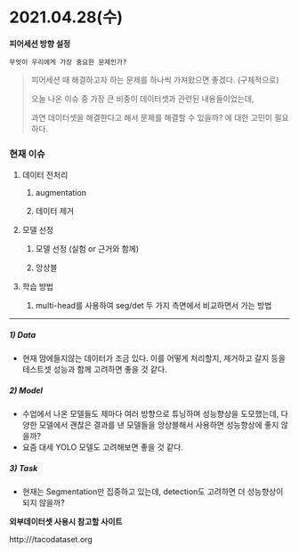 # 2021.04.28(수)

**피어세션 방향 설정**

`무엇이 우리에게 가장 중요한 문제인가?` 

> 피어세션 때 해결하고자 하는 문제를 하나씩 가져왔으면 좋겠다. (구체적으로)
>
> 오늘 나온 이슈 중 가장 큰 비중이 데이터셋과 관련된 내용들이었는데,
>
> 과연 데이터셋을 해결한다고 해서 문제를 해결할 수 있을까? 에 대한 고민이 필요하다.



### 현재 이슈

1. 데이터 전처리

   1) augmentation

   2) 데이터 제거

2. 모델 선정

   1) 모델 선정 (실험 or 근거와 함께)

   2) 앙상블

3. 학습 방법

   1) multi-head를 사용하여 seg/det 두 가지 측면에서 비교하면서 가는 방법

---

##### 1) Data

- 현재 맘에들지않는 데이터가 조금 있다. 이를 어떻게 처리할지, 제거하고 갈지 등을 테스트셋 성능과 함께 고려하면 좋을 것 같다.

##### 2) Model

- 수업에서 나온 모델들도 제마다 여러 방향으로 튜닝하며 성능향상을 도모했는데,
  다양한 모델에서 괜찮은 결과를 낸 모델들을 앙상블해서 사용하면 성능향상에 좋지 않을까?
- 요즘 대세 YOLO 모델도 고려해보면 좋을 것 같다.

##### 3) Task

- 현재는 Segmentation만 집중하고 있는데,  detection도 고려하면 더 성능향상이 되지 않을까?

  

**외부데이터셋 사용시 참고할 사이트**

http:///tacodataset.org

